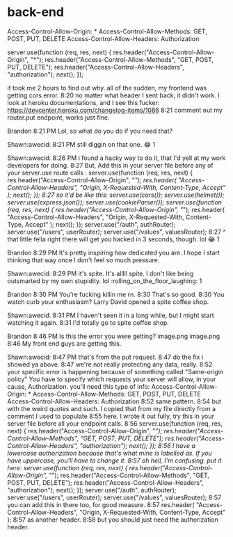 # back-end

Access-Control-Allow-Origin: *
Access-Control-Allow-Methods: GET, POST, PUT, DELETE
Access-Control-Allow-Headers: Authorization

server.use(function (req, res, next) {
    res.header("Access-Control-Allow-Origin", "*");
    res.header("Access-Control-Allow-Methods", "GET, POST, PUT, DELETE");
    res.header("Access-Control-Allow-Headers", "authorization");
    next();
});

it took me 2 hours to find out why..all of the sudden, my frontend was getting cors error.
8:20
no matter what header I sent back, it didn't work. I look at heroku documentations, and I see this fucker:
https://devcenter.heroku.com/changelog-items/1086
8:21
comment out my router.put endpoint, works just fine.

Brandon  8:21 PM
Lol, so what do you do if you need that?

Shawn:awecid:  8:21 PM
still diggin on that one.
:joy:
1


Shawn:awecid:  8:26 PM
i found a hacky way to do it, that I'd yell at my work developers for doing.
8:27
But,
Add this in your server file before any of your server.use route calls :
server.use(function (req, res, next) {
    res.header("Access-Control-Allow-Origin", "*");
    res.header(
        "Access-Control-Allow-Headers",
        "Origin, X-Requested-With, Content-Type, Accept"
    );
    next();
});
8:27
so it'd be like this:
server.use(cors());
server.use(helmet());
server.use(express.json());
server.use(cookieParser());
server.use(function (req, res, next) {
    res.header("Access-Control-Allow-Origin", "*");
    res.header(
        "Access-Control-Allow-Headers",
        "Origin, X-Requested-With, Content-Type, Accept"
    );
    next();
});
server.use("/auth", authRouter);
server.use("/users", userRouter);
server.use("/values", valuesRouter);
8:27
^ that little fella right there will get you hacked in 3 seconds, though. lol
:joy:
1


Brandon  8:29 PM
It's pretty inspiring how dedicated you are. I hope I start thinking that way once I don't feel so much pressure.

Shawn:awecid:  8:29 PM
it's spite. It's alllll spite. I don't like being outsmarted by my own stupidity. lol
:rolling_on_the_floor_laughing:
1


Brandon  8:30 PM
You're fucking killin me rn.
8:30
That's so good.
8:30
You watch curb your enthusiasm? Larry David opened a spite coffee shop.

Shawn:awecid:  8:31 PM
I haven't seen it in a long while, but I might start watching it again.
8:31
I'd totally go to spite coffee shop.

Brandon  8:46 PM
Is this the error you were getting?
image.png 
image.png
8:46
My front end guys are getting this.

Shawn:awecid:  8:47 PM
that's from the put request.
8:47
do the fix i showed ya above.
8:47
we're not really protecting any data, really.
8:52
your specific error is happening because of something called "Same-origin policy"
You have to specify which requests your server will allow, in your cause, Authorization.
you'll need this type of info:
Access-Control-Allow-Origin: *
Access-Control-Allow-Methods: GET, POST, PUT, DELETE
Access-Control-Allow-Headers: Authorization
8:52
same pattern.
8:54
but with the weird quotes and such. I copied that from my file directly from a comment I used to populate
8:55
here. I wrote it out fully, try this in your server file before all your endpoint calls.
8:56
server.use(function (req, res, next) {
    res.header("Access-Control-Allow-Origin", "*");
    res.header("Access-Control-Allow-Methods", "GET, POST, PUT, DELETE");
    res.header("Access-Control-Allow-Headers", "authorization");
    next();
});
8:56
I have a lowercase authorization because that's what mine is labelled as. If you have uppercase, you'll have to change it.
8:57
oh hell, I'm confusing. put it here:
server.use(function (req, res, next) {
    res.header("Access-Control-Allow-Origin", "*");
    res.header("Access-Control-Allow-Methods", "GET, POST, PUT, DELETE");
    res.header("Access-Control-Allow-Headers", "authorization");
    next();
});
server.use("/auth", authRouter);
server.use("/users", userRouter);
server.use("/values", valuesRouter);
8:57
you can add this in there too, for good measure.
8:57
res.header(
        "Access-Control-Allow-Headers",
        "Origin, X-Requested-With, Content-Type, Accept"
    );
8:57
as another header.
8:58
but you should just need the authorization header.